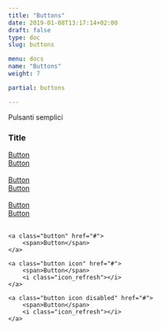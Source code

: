```yaml
---
title: "Buttons"
date: 2019-01-08T13:17:14+02:00
draft: false
type: doc
slug: buttons

menu: docs
name: "Buttons"
weight: 7

partial: buttons

---
```



Pulsanti semplici

<div class="grid demo">
    <div class="col-2">
        <h3>Title</h3>
        <a class="button" href="#">
            <span>Button</span>
        </a><br>
        <a class="button icon" href="#">
            <span>Button</span>
            <i class="icon_refresh"></i>
        </a><br>
        <a class="button only_icon" href="#">
            <i class="icon_refresh"></i>
        </a><br>
    </div>
    <div class="col-2">
        <a class="button alt" href="#">
            <span>Button</span>
        </a><br>
        <a class="button icon alt" href="#">
            <span>Button</span>
            <i class="icon_refresh"></i>
        </a><br>
        <a class="button only_icon alt" href="#">
            <i class="icon_refresh"></i>
        </a><br>
    </div>
    <div class="col-2">
        <a class="button secondary alt" href="#">
            <span>Button</span>
        </a><br>
        <a class="button secondary icon alt" href="#">
            <span>Button</span>
            <i class="icon_refresh"></i>
        </a><br>
        <a class="button secondary only_icon alt" href="#">
            <i class="icon_refresh"></i>
        </a><br>
    </div>
</div>



```
<a class="button" href="#">
    <span>Button</span>
</a>

<a class="button icon" href="#">
    <span>Button</span>
    <i class="icon_refresh"></i>
</a>

<a class="button icon disabled" href="#">
    <span>Button</span>
    <i class="icon_refresh"></i>
</a>

```

